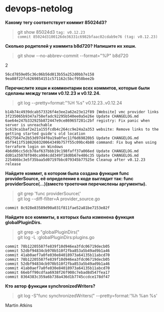 # devops-netolog

**Какому тегу соответствует коммит 85024d3?** 
>git show 85024d3 
`tag: v0.12.23  `  
`commit 85024d3100126de36331c6982bfaac02cdab9e76 (tag: v0.12.23)`

**Сколько родителей у коммита b8d720? Напишите их хеши.**  
>git show --no-abbrev-commit --format="%P" b8d720  

2

    56cd7859e05c36c06b56d013b55a252d0bb7e158  
    9ea88f22fc6269854151c571162c5bcf958bee2b  


**Перечислите хеши и комментарии всех коммитов, которые были сделаны между тегами v0.12.23 и v0.12.24.**
>git log --pretty=format:"%H %s" v0.12.23..v0.12.24 

    b14b74c4939dcab573326f4e3ee2a62e23e12f89 [Website] vmc provider links  
    3f235065b9347a758efadc92295b540ee0a5e26e Update CHANGELOG.md  
    6ae64e247b332925b872447e9ce869657281c2bf registry: Fix panic when server is unreachable  
    5c619ca1baf2e21a155fcdb4c264cc9e24a2a353 website: Remove links to the getting started guide's old location  
    06275647e2b53d97d4f0a19a0fec11f6d69820b5 Update CHANGELOG.md  
    d5f9411f5108260320064349b757f55c09bc4b80 command: Fix bug when using terraform login on Windows  
    4b6d06cc5dcb78af637bbb19c198faff37a066ed Update CHANGELOG.md  
    dd01a35078f040ca984cdd349f18d0b67e486c35 Update CHANGELOG.md  
    225466bc3e5f35baa5d07197bbc079345b77525e Cleanup after v0.12.23 release

**Найдите коммит, в котором была создана функция func providerSource, её определение в коде выглядит так: func providerSource(...)(вместо троеточия перечислены аргументы).**  
>git grep 'func providerSource('  
git log --diff-filter=A provider_source.go

    commit 8c928e83589d90a031f811fae52a81be7153e82f

**Найдите все коммиты, в которых была изменена функция globalPluginDirs.**  
>git grep -p "globalPluginDirs("  
git log -L :globalPluginDirs:plugins.go

    commit 78b12205587fe839f10d946ea3fdc06719decb05
    commit 52dbf94834cb970b510f2fba853a5b49ad9b1a46 
    commit 41ab0aef7a0fe030e84018973a64135b11abcd70
    commit 78b12205587fe839f10d946ea3fdc06719decb05
    commit 52dbf94834cb970b510f2fba853a5b49ad9b1a46
    commit 41ab0aef7a0fe030e84018973a64135b11abcd70
    commit 66ebff90cdfaa6938f26f908c7ebad8d547fea17
    commit 8364383c359a6b738a436d1b7745ccdce178df47

**Кто автор функции synchronizedWriters?**  
>git log -S"func synchronizedWriters(" --pretty=format:'%h %an %s'

Martin Atkins

